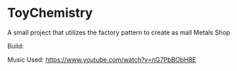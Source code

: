 # ToyChemistry
 A small project that utilizes the factory pattern to create as mall Metals Shop

 Build:

 Music Used: https://www.youtube.com/watch?v=nG7PbBObH8E
